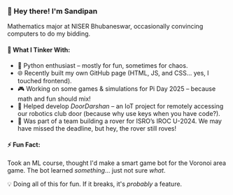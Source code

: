 ### 👋 Hey there! I'm Sandipan  
Mathematics major at NISER Bhubaneswar, occasionally convincing computers to do my bidding.  

#### 🔧 What I Tinker With:
- 🐍 Python enthusiast – mostly for fun, sometimes for chaos.  
- 🌐 Recently built my own GitHub page (HTML, JS, and CSS... yes, I touched frontend).  
- 🎮 Working on some games & simulations for Pi Day 2025 – because math and fun should mix!  
- 🤖 Helped develop *DoorDarshan* – an IoT project for remotely accessing our robotics club door (because why use keys when you have code?).  
- 🚀 Was part of a team building a rover for ISRO’s IROC U-2024. We may have missed the deadline, but hey, the rover still roves!  

#### ⚡ Fun Fact:
Took an ML course, thought I'd make a smart game bot for the Voronoi area game. The bot learned *something*... just not sure *what*.  

💡 Doing all of this for fun. If it breaks, it's *probably* a feature.  


<!--
**Sandipan04/Sandipan04** is a ✨ _special_ ✨ repository because its `README.md` (this file) appears on your GitHub profile.

Here are some ideas to get you started:

- 🔭 I’m currently working on ...
- 🌱 I’m currently learning ...
- 👯 I’m looking to collaborate on ...
- 🤔 I’m looking for help with ...
- 💬 Ask me about ...
- 📫 How to reach me: ...
- 😄 Pronouns: ...
- ⚡ Fun fact: ...
-->
